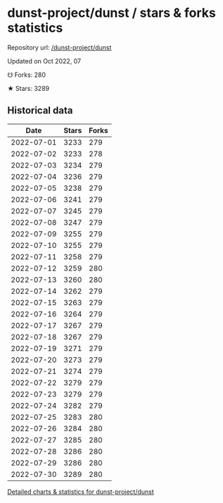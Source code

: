# dunst-project/dunst / stars & forks statistics

Repository url: [/dunst-project/dunst](https://github.com/dunst-project/dunst)

Updated on Oct 2022, 07

☋ Forks: 280

★ Stars: 3289

## Historical data
| Date | Stars | Forks |
|------|-------|-------|
| 2022-07-01 | 3233 | 279 | 
| 2022-07-02 | 3233 | 278 | 
| 2022-07-03 | 3234 | 279 | 
| 2022-07-04 | 3236 | 279 | 
| 2022-07-05 | 3238 | 279 | 
| 2022-07-06 | 3241 | 279 | 
| 2022-07-07 | 3245 | 279 | 
| 2022-07-08 | 3247 | 279 | 
| 2022-07-09 | 3255 | 279 | 
| 2022-07-10 | 3255 | 279 | 
| 2022-07-11 | 3258 | 279 | 
| 2022-07-12 | 3259 | 280 | 
| 2022-07-13 | 3260 | 280 | 
| 2022-07-14 | 3262 | 279 | 
| 2022-07-15 | 3263 | 279 | 
| 2022-07-16 | 3264 | 279 | 
| 2022-07-17 | 3267 | 279 | 
| 2022-07-18 | 3267 | 279 | 
| 2022-07-19 | 3271 | 279 | 
| 2022-07-20 | 3273 | 279 | 
| 2022-07-21 | 3274 | 279 | 
| 2022-07-22 | 3279 | 279 | 
| 2022-07-23 | 3279 | 279 | 
| 2022-07-24 | 3282 | 279 | 
| 2022-07-25 | 3283 | 280 | 
| 2022-07-26 | 3284 | 280 | 
| 2022-07-27 | 3285 | 280 | 
| 2022-07-28 | 3286 | 280 | 
| 2022-07-29 | 3286 | 280 | 
| 2022-07-30 | 3289 | 280 | 


[Detailed charts & statistics for dunst-project/dunst](https://reviewgithub.com/rep/dunst-project/dunst)
